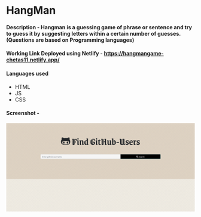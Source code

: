 # HangMan

#### Description - Hangman is a guessing game of phrase or sentence and try to guess it by suggesting letters within a certain number of guesses.(Questions are based on Programming languages)

#### Working Link Deployed using Netlify - https://hangmangame-chetas11.netlify.app/

#### Languages used
- HTML
- JS
- CSS


 #### Screenshot - 

![Screenshot](https://github.com/chetas11/FetchGitHubUsers/blob/master/Screenshot_2020-12-21%20Document.png)


